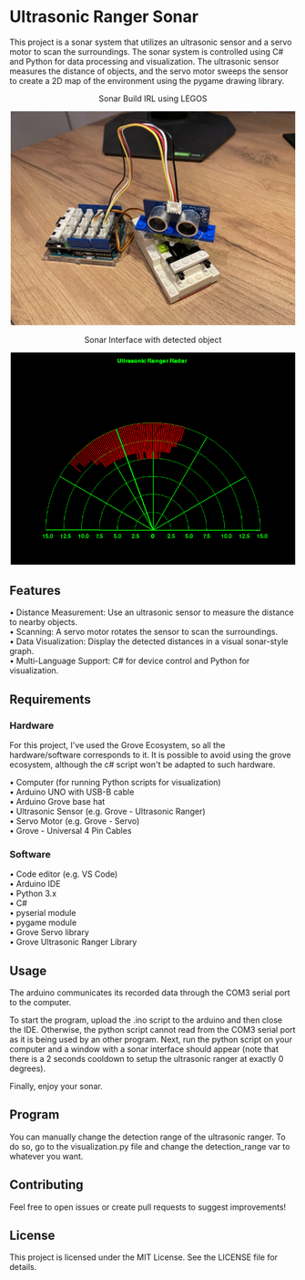 # Ultrasonic Ranger Sonar

This project is a sonar system that utilizes an ultrasonic sensor and a servo motor to scan the surroundings. The sonar system is controlled using C# and Python for data processing and visualization. The ultrasonic sensor measures the distance of objects, and the servo motor sweeps the sensor to create a 2D map of the environment using the pygame drawing library.

<p align="center">
  Sonar Build IRL using LEGOS
</p>

<p align="center">
  <img src="images/Sonar_Build.jpg" style="width:500px;"/>
</p>

<p align="center">
  Sonar Interface with detected object
</p>

<p align="center">
  <img src="images/Ultrasonic_Ranger_Sonar.png" style="width:500px;" />
</p>

## Features

• Distance Measurement: Use an ultrasonic sensor to measure the distance to nearby objects. <br>
• Scanning: A servo motor rotates the sensor to scan the surroundings. <br>
• Data Visualization: Display the detected distances in a visual sonar-style graph. <br>
• Multi-Language Support: C# for device control and Python for visualization. <br>

## Requirements

### Hardware

For this project, I've used the Grove Ecosystem, so all the hardware/software corresponds to it. It is possible to avoid using the grove ecosystem, although the c# script won't be adapted to such hardware.

• Computer (for running Python scripts for visualization) <br>
• Arduino UNO with USB-B cable <br>
• Arduino Grove base hat <br>
• Ultrasonic Sensor (e.g. Grove - Ultrasonic Ranger) <br>
• Servo Motor (e.g. Grove - Servo) <br> 
• Grove - Universal 4 Pin Cables <br>

### Software

• Code editor (e.g. VS Code) <br>
• Arduino IDE <br>
• Python 3.x <br>
• C# <br>
• pyserial module <br>
• pygame module <br>
• Grove Servo library <br>
• Grove Ultrasonic Ranger Library <br>

## Usage

The arduino communicates its recorded data through the COM3 serial port to the computer. <br>

To start the program, upload the .ino script to the arduino and then close the IDE. Otherwise, the python script cannot read from the COM3 serial port as it is being used by an other program.
Next, run the python script on your computer and a window with a sonar interface should appear (note that there is a 2 seconds cooldown to setup the ultrasonic ranger at exactly 0 degrees).

Finally, enjoy your sonar.

## Program

You can manually change the detection range of the ultrasonic ranger. To do so, go to the visualization.py file and change the detection_range var to whatever you want.

## Contributing
Feel free to open issues or create pull requests to suggest improvements!

## License
This project is licensed under the MIT License. See the LICENSE file for details.

